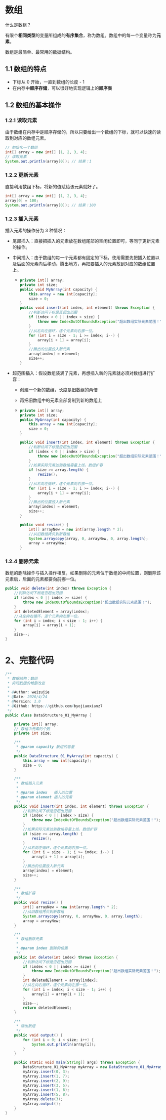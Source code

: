 # 数组

什么是数组？

有限个**相同类型**的变量所组成的**有序集合**，称为数组。数组中的每一个变量称为**元素**。

数组是最简单、最常用的数据结构。

## 1.1 数组的特点

- 下标从 0 开始，一直到数组的长度 - 1
- 在内存中**顺序存储**，可以很好地实现逻辑上的**顺序表**

## 1.2 数组的基本操作

### 1.2.1 读取元素

由于数组在内存中是顺序存储的，所以只要给出一个数组的下标，就可以快速的读取到对应的数组元素。

```java
// 初始化一个数组
int[] array = new int[] {1, 2, 3, 4};
// 读取元素
System.out.println(array[0]); // 结果：1
```

### 1.2.2 更新元素

直接利用数组下标，将新的值赋给该元素就好了。

```java
int[] array = new int[] {1, 2, 3, 4};
array[0] = 100;
System.out.println(array[0]); // 结果：100
```

### 1.2.3 插入元素

插入元素的操作分为 3 种情况：

- 尾部插入：直接把插入的元素放在数组尾部的空闲位置即可，等同于更新元素的操作。

- 中间插入：由于数组的每一个元素都有固定的下标，使用需要先把插入位置以及后面的元素向后移动，腾出地方，再把要插入的元素放到对应的数组位置上。

  - ```java
    private int[] array;
    private int size;
    public void MyArray(int capacity) {
        this.array = new int[capacity];
        size = 0;
    }
    public void insert(int index, int element) throws Exception {
        //判断访问下标是否超出范围
        if (index < 0 || index > size) {
            throw new IndexOutOfBoundsException("超出数组实际元素范围！");
        }
        //从右向左循环，逐个元素向右挪一位。
        for (int i = size - 1; i >= index; i--) {
            array[i + 1] = array[i];
        }
        //腾出的位置放入新元素
        array[index] = element;
        size++;
    }
    ```


- 超范围插入：假设数组装满了元素，再想插入新的元素就必须对数组进行扩容：

  - 创建一个新的数组，长度是旧数组的两倍

  - 再把旧数组中的元素全部复制到新的数组上

  - ```java
    private int[] array;
    private int size;
    public MyArray(int capacity) {
        this.array = new int[capacity];
        size = 0;
    }
    
    public void insert(int index, int element) throws Exception {
        //判断访问下标是否超出范围
        if (index < 0 || index > size) {
            throw new IndexOutOfBoundsException("超出数组实际元素范围！");
        }
        //如果实际元素达到数组容量上线，数组扩容
        if (size >= array.length) {
            resize();
        }
        //从右向左循环，逐个元素向右挪一位。
        for (int i = size - 1; i >= index; i--) {
            array[i + 1] = array[i];
        }
        //腾出的位置放入新元素
        array[index] = element;
        size++;
    }
    
    public void resize() {
        int[] arrayNew = new int[array.length * 2];
        //从旧数组拷贝到新数组
        System.arraycopy(array, 0, arrayNew, 0, array.length);
        array = arrayNew;
    }
    ```

### 1.2.4 删除元素

数组的删除操作与插入操作相反，如果删除的元素位于数组的中间位置，则删除该元素后，后面的元素都要向前挪一位。

```java
public void delete(int index) throws Exception {
    //判断访问下标是否超出范围
    if (index < 0 || index >= size) {
        throw new IndexOutOfBoundsException("超出数组实际元素范围！");
    }
    int deletedElement = array[index];
    //从左向右循环，逐个元素向左挪一位。
    for (int i = index; i < size - 1; i++) {
        array[i] = array[i + 1];
    }
    size--;
}
```

# 2、完整代码

```java
/**
 * 数据结构：数组
 * 实现数组的增删改查
 *
 * @Author: weizujie
 * @Date: 2020/4/24
 * @Version: 1.0
 * @Github: https://github.com/byojiaoxianz7
 */
public class DataStructure_01_MyArray {

    private int[] array;
    // 数组中元素的个数
    private int size;

    /**
     * @param capacity 数组的容量
     */
    public DataStructure_01_MyArray(int capacity) {
        this.array = new int[capacity];
        size = 0;
    }

    /**
     * 数组插入元素
     *
     * @param index   插入的位置
     * @param element 插入的元素
     */
    public void insert(int index, int element) throws Exception {
        //判断访问下标是否超出范围
        if (index < 0 || index > size) {
            throw new IndexOutOfBoundsException("超出数组实际元素范围！");
        }
        //如果实际元素达到数组容量上线，数组扩容
        if (size >= array.length) {
            resize();
        }
        //从右向左循环，逐个元素向右挪一位。
        for (int i = size - 1; i >= index; i--) {
            array[i + 1] = array[i];
        }
        //腾出的位置放入新元素
        array[index] = element;
        size++;
    }

    /**
     * 数组扩容
     */
    public void resize() {
        int[] arrayNew = new int[array.length * 2];
        //从旧数组拷贝到新数组
        System.arraycopy(array, 0, arrayNew, 0, array.length);
        array = arrayNew;
    }

    /**
     * 数组删除元素
     *
     * @param index 删除的位置
     */
    public int delete(int index) throws Exception {
        //判断访问下标是否超出范围
        if (index < 0 || index >= size) {
            throw new IndexOutOfBoundsException("超出数组实际元素范围！");
        }
        int deletedElement = array[index];
        //从左向右循环，逐个元素向左挪一位。
        for (int i = index; i < size - 1; i++) {
            array[i] = array[i + 1];
        }
        size--;
        return deletedElement;
    }

    /**
     * 输出数组
     */
    public void output() {
        for (int i = 0; i < size; i++) {
            System.out.println(array[i]);
        }
    }

    public static void main(String[] args) throws Exception {
        DataStructure_01_MyArray myArray = new DataStructure_01_MyArray(4);
        myArray.insert(0, 3);
        myArray.insert(1, 7);
        myArray.insert(2, 9);
        myArray.insert(3, 5);
        myArray.insert(1, 6);
        myArray.insert(5, 8);
        myArray.delete(3);
        myArray.output();
    }
}
```
